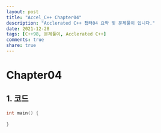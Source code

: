 ```yaml
---
layout: post
title: "Accel_C++ Chapter04"
description: "Acclerated C++ 챕터04 요약 및 문제풀이 입니다."
date: 2021-12-28
tags: [C++98, 문제풀이, Acclerated C++]
comments: true
share: true
---
```

# Chapter04
## 1. 코드
```cpp
int main() {
	
}
```